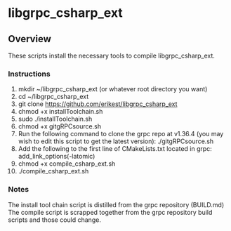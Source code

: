 # libgrpc_csharp_ext

## Overview

These scripts install the necessary tools to compile libgrpc_csharp_ext.

### Instructions

1. mkdir ~/libgrpc_csharp_ext (or whatever root directory you want)
2. cd ~/libgrpc_csharp_ext
2. git clone https://github.com/erikest/libgrpc_csharp_ext
3. chmod +x installToolchain.sh
4. sudo ./installToolchain.sh
5. chmod +x gitgRPCsource.sh
6. Run the following command to clone the grpc repo at v1.36.4 (you may wish to edit this script to get the latest version):
 	./gitgRPCsource.sh
8. Add the following to the first line of CMakeLists.txt located in grpc:
	add_link_options(-latomic)
8. chmod +x compile_csharp_ext.sh
9. ./compile_csharp_ext.sh

### Notes

The install tool chain script is distilled from the grpc repository (BUILD.md)
The compile script is scrapped together from the grpc repository build scripts and those could change.
